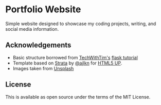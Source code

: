 # Portfolio Website

Simple website designed to showcase my coding projects, writing, and social media information. 

## Acknowledgements

* Basic structure borrowed from [TechWithTim's](https://github.com/techwithtim) [flask tutorial](https://github.com/techwithtim/Flask-Web-App-Tutorial)
* Template based on [Strata](https://html5up.net/strata) by [@ajlkn](https://twitter.com/ajlkn) for [HTML5 UP](html5up.net).
* Images taken from [Unsplash](https://unsplash.com/)

## License

This is available as open source under the terms of the MIT License.